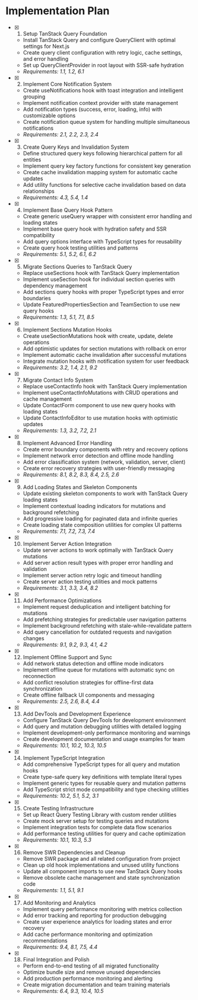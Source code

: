 # Implementation Plan

- [x] 1. Setup TanStack Query Foundation

  - Install TanStack Query and configure QueryClient with optimal settings for Next.js
  - Create query client configuration with retry logic, cache settings, and error handling
  - Set up QueryClientProvider in root layout with SSR-safe hydration
  - _Requirements: 1.1, 1.2, 6.1_

- [x] 2. Implement Core Notification System

  - Create useNotifications hook with toast integration and intelligent grouping
  - Implement notification context provider with state management
  - Add notification types (success, error, loading, info) with customizable options
  - Create notification queue system for handling multiple simultaneous notifications
  - _Requirements: 2.1, 2.2, 2.3, 2.4_

- [x] 3. Create Query Keys and Invalidation System

  - Define structured query keys following hierarchical pattern for all entities
  - Implement query key factory functions for consistent key generation
  - Create cache invalidation mapping system for automatic cache updates
  - Add utility functions for selective cache invalidation based on data relationships
  - _Requirements: 4.3, 5.4, 1.4_

- [x] 4. Implement Base Query Hook Pattern

  - Create generic useQuery wrapper with consistent error handling and loading states
  - Implement base query hook with hydration safety and SSR compatibility
  - Add query options interface with TypeScript types for reusability
  - Create query hook testing utilities and patterns
  - _Requirements: 5.1, 5.2, 6.1, 6.2_

- [x] 5. Migrate Sections Queries to TanStack Query

  - Replace useSections hook with TanStack Query implementation
  - Implement useSection hook for individual section queries with dependency management
  - Add sections query hooks with proper TypeScript types and error boundaries
  - Update FeaturedPropertiesSection and TeamSection to use new query hooks
  - _Requirements: 1.3, 5.1, 7.1, 8.5_

- [x] 6. Implement Sections Mutation Hooks

  - Create useSectionMutations hook with create, update, delete operations
  - Add optimistic updates for section mutations with rollback on error
  - Implement automatic cache invalidation after successful mutations
  - Integrate mutation hooks with notification system for user feedback
  - _Requirements: 3.2, 1.4, 2.1, 9.2_

- [x] 7. Migrate Contact Info System

  - Replace useContactInfo hook with TanStack Query implementation
  - Implement useContactInfoMutations with CRUD operations and cache management
  - Update ContactForm component to use new query hooks with loading states
  - Update ContactInfoEditor to use mutation hooks with optimistic updates
  - _Requirements: 1.3, 3.2, 7.2, 2.1_

- [x] 8. Implement Advanced Error Handling

  - Create error boundary components with retry and recovery options
  - Implement network error detection and offline mode handling
  - Add error classification system (network, validation, server, client)
  - Create error recovery strategies with user-friendly messaging
  - _Requirements: 8.1, 8.2, 8.3, 8.4, 2.5, 2.6_

- [x] 9. Add Loading States and Skeleton Components

  - Update existing skeleton components to work with TanStack Query loading states
  - Implement contextual loading indicators for mutations and background refetching
  - Add progressive loading for paginated data and infinite queries
  - Create loading state composition utilities for complex UI patterns
  - _Requirements: 7.1, 7.2, 7.3, 7.4_

- [x] 10. Implement Server Action Integration

  - Update server actions to work optimally with TanStack Query mutations
  - Add server action result types with proper error handling and validation
  - Implement server action retry logic and timeout handling
  - Create server action testing utilities and mock patterns
  - _Requirements: 3.1, 3.3, 3.4, 8.2_

- [x] 11. Add Performance Optimizations

  - Implement request deduplication and intelligent batching for mutations
  - Add prefetching strategies for predictable user navigation patterns
  - Implement background refetching with stale-while-revalidate pattern
  - Add query cancellation for outdated requests and navigation changes
  - _Requirements: 9.1, 9.2, 9.3, 4.1, 4.2_

- [x] 12. Implement Offline Support and Sync

  - Add network status detection and offline mode indicators
  - Implement offline queue for mutations with automatic sync on reconnection
  - Add conflict resolution strategies for offline-first data synchronization
  - Create offline fallback UI components and messaging
  - _Requirements: 2.5, 2.6, 8.4, 4.4_

- [x] 13. Add DevTools and Development Experience

  - Configure TanStack Query DevTools for development environment
  - Add query and mutation debugging utilities with detailed logging
  - Implement development-only performance monitoring and warnings
  - Create development documentation and usage examples for team
  - _Requirements: 10.1, 10.2, 10.3, 10.5_

- [x] 14. Implement TypeScript Integration

  - Add comprehensive TypeScript types for all query and mutation hooks
  - Create type-safe query key definitions with template literal types
  - Implement generic types for reusable query and mutation patterns
  - Add TypeScript strict mode compatibility and type checking utilities
  - _Requirements: 10.2, 5.1, 5.2, 3.1_

- [x] 15. Create Testing Infrastructure

  - Set up React Query Testing Library with custom render utilities
  - Create mock server setup for testing queries and mutations
  - Implement integration tests for complete data flow scenarios
  - Add performance testing utilities for query and cache optimization
  - _Requirements: 10.1, 10.3, 5.3_

- [x] 16. Remove SWR Dependencies and Cleanup

  - Remove SWR package and all related configuration from project
  - Clean up old hook implementations and unused utility functions
  - Update all component imports to use new TanStack Query hooks
  - Remove obsolete cache management and state synchronization code
  - _Requirements: 1.1, 5.1, 9.1_

- [x] 17. Add Monitoring and Analytics

  - Implement query performance monitoring with metrics collection
  - Add error tracking and reporting for production debugging
  - Create user experience analytics for loading states and error recovery
  - Add cache performance monitoring and optimization recommendations
  - _Requirements: 9.4, 8.1, 7.5, 4.4_

- [x] 18. Final Integration and Polish
  - Perform end-to-end testing of all migrated functionality
  - Optimize bundle size and remove unused dependencies
  - Add production performance monitoring and alerting
  - Create migration documentation and team training materials
  - _Requirements: 6.4, 9.3, 10.4, 10.5_

